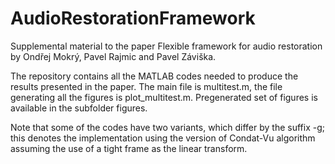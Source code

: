# AudioRestorationFramework
 
Supplemental material to the paper Flexible framework for audio restoration by Ondřej Mokrý, Pavel Rajmic and Pavel Záviška.

The repository contains all the MATLAB codes needed to produce the results presented in the paper. The main file is multitest.m, the file generating all the figures is plot_multitest.m. Pregenerated set of figures is available in the subfolder figures.

Note that some of the codes have two variants, which differ by the suffix -g; this denotes the implementation using the version of Condat-Vu algorithm assuming the use of a tight frame as the linear transform.
